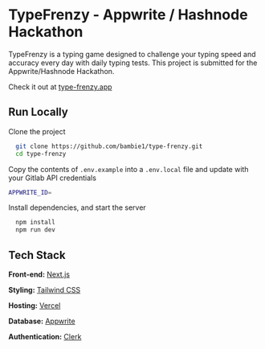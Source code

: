 
# TypeFrenzy - Appwrite / Hashnode Hackathon

TypeFrenzy is a typing game designed to challenge your typing speed and accuracy every day with daily typing tests. This project is submitted for the Appwrite/Hashnode Hackathon.

Check it out at [type-frenzy.app](https://type-frenzy.app)

## Run Locally

Clone the project

```bash
  git clone https://github.com/bambie1/type-frenzy.git
  cd type-frenzy
```

Copy the contents of `.env.example` into a `.env.local` file and update with your Gitlab API credentials

```bash
APPWRITE_ID=
```

Install dependencies, and start the server

```bash
  npm install
  npm run dev
```

## Tech Stack

**Front-end:** [Next.js](https://nextjs.org)

**Styling:**  [Tailwind CSS](https://tailwindcss.com)

**Hosting:** [Vercel](https://vercel.com)

**Database:** [Appwrite](https://appwrite.io)

**Authentication:** [Clerk](https://clerk.com)
